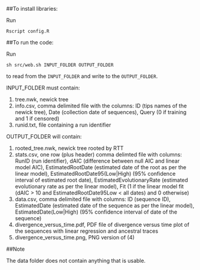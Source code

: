 ##To install libraries:

Run

```
Rscript config.R
```

##To run the code:

Run

```
sh src/web.sh INPUT_FOLDER OUTPUT_FOLDER
```

to read from the `INPUT_FOLDER` and write to the `OUTPUT_FOLDER`. 

INPUT_FOLDER must contain:
1. tree.nwk, newick tree
2. info.csv, comma delimited file with the columns: ID (tips names of the newick tree),
   Date (collection date of sequences), Query (0 if training and 1 if censored)
3. runid.txt, file containing a run identifier

OUTPUT_FOLDER will contain: 
1. rooted_tree.nwk, newick tree rooted by RTT
2. stats.csv, one row (plus header) comma delimted file with columns: RunID (run identifier),
   dAIC (difference between null AIC and linear model AIC), EstimatedRootDate (estimated date
   of the root as per the linear model), EstimatedRootDate95(Low|High) (95% confidence interval of 
   estimated root date), EstimatedEvolutionaryRate (estimated evolutionary rate as per the linear
   model), Fit (1 if the linear model fit (dAIC > 10 and EstimatedRootDate95Low < all dates) and 0 otherwise)
3. data.csv, comma delimited file with columns: ID (sequence ID), EstimatedDate (estimated 
   date of the sequence as per the linear model), EstimatedDate(Low|High) (95% confidence 
   interval of date of the sequence)
4. divergence_versus_time.pdf, PDF file of divergence versus time plot of the sequences with 
   linear regression and ancestral traces
5. divergence_versus_time.png, PNG version of (4)

##Note

The data folder does not contain anything that is  usable. 
